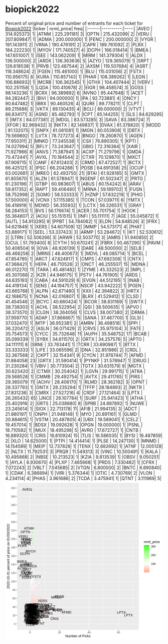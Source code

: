 # biopick2022
Percent of original price and number of entrants for each ticket for [Biopick2022](https://twitter.com/hashtag/Biopick2022)
|ticker | nrml_price| freq|
|:------|----------:|----:|
|AVEO   | 314.925373|    1|
|ATNM   | 225.291181|    3|
|OPTN   | 215.432099|    2|
|VERU   | 207.809847|    1|
|ADMA   | 200.000000|    1|
|FENC   | 200.000000|    2|
|VYGR   | 191.143911|    2|
|VRNA   | 190.476191|    2|
|CAPR   | 189.761092|    2|
|PLRX   | 184.222230|    1|
|MYOV   | 171.740527|    4|
|DCPH   | 166.018414|    1|
|BMEA   | 147.651007|    1|
|ISEE   | 143.062209|    1|
|MIRM   | 141.379304|    1|
|ALDX   | 136.500000|    2|
|ARDX   | 136.363636|    5|
|AZYO   | 129.365079|    1|
|SRPT   | 126.618538|    1|
|PRVB   | 123.487544|    2|
|AXSM   | 119.507684|    4|
|ASRT   | 118.348624|    2|
|FGEN   | 115.461000|    1|
|BLU    | 115.031056|    2|
|FSTX   | 110.956175|    8|
|KURA   | 110.857143|    1|
|PHAR   | 108.389262|    1|
|LEGN   | 106.886932|    1|
|MCRB   | 106.362545|    1|
|GTHX   | 104.407444|    2|
|VERV   | 102.251158|    1|
|LQDA   | 100.410678|    2|
|EIGR   |  98.458574|    3|
|GOSS   |  98.143236|    1|
|BCRX   |  96.389892|    6|
|NVNO   |  95.447648|    1|
|ACET   |  94.282447|    2|
|BIVI   |  94.000000|    1|
|IPA    |  92.723881|    4|
|ONCY   |  90.647482|    1|
|IBRX   |  90.460526|    4|
|QURE   |  89.778211|    1|
|CLPT   |  89.215686|    3|
|VKTX   |  89.130435|    4|
|BCLI   |  89.000000|    2|
|VTVT   |  86.834171|    3|
|ASND   |  85.482793|    1|
|ICPT   |  85.144255|    1|
|SLS    |  84.629295|    1|
|IMTX   |  84.077381|    2|
|MDGL   |  83.573285|    3|
|SAVA   |  83.386724|    7|
|XFOR   |  82.969432|    3|
|NKTX   |  82.149837|    1|
|DVAX   |  81.378820|    1|
|MODD   |  81.132075|    1|
|SNPX   |  81.081081|    1|
|IMGN   |  80.053908|    1|
|DBTX   |  79.569892|    1|
|LVTX   |  78.727273|    4|
|BNGO   |  78.260870|    1|
|AGEN   |  77.950311|    2|
|MNKD   |  77.345538|    1|
|CSII   |  76.890305|    1|
|KPTI   |  74.027994|    5|
|BFLY   |  73.243647|    1|
|GBIO   |  72.316384|    1|
|XAIR   |  71.927966|    8|
|ANVS   |  71.387941|    3|
|ACXP   |  71.279796|    1|
|GMDA   |  70.472441|    7|
|AVXL   |  70.184544|    2|
|CTXR   |  70.129870|    1|
|MXCT   |  67.909715|    1|
|CANF   |  67.612403|    2|
|CRMD   |  67.472527|    1|
|BCTX   |  66.425121|    3|
|IPSC   |  66.204288|    1|
|PDSB   |  64.691358|   25|
|OCUP   |  63.002681|    3|
|MREO   |  62.493750|   21|
|BTAI   |  61.928185|    5|
|GMTX   |  61.855670|    1|
|ALZN   |  61.578947|    1|
|NGENF  |  61.502347|    2|
|PRTG   |  61.230196|    7|
|GTBP   |  60.983607|    1|
|ABUS   |  60.154242|    8|
|ARAV   |  59.817352|    4|
|RAPT   |  59.406480|    1|
|MRNA   |  59.189702|    1|
|FUSN   |  58.752998|    2|
|SGMO   |  58.533333|    7|
|HZNP   |  57.832219|    1|
|PHIO   |  57.500000|    4|
|VCNX   |  57.115385|    1|
|TCON   |  57.039711|    6|
|YMTX   |  56.418919|    1|
|MDWD   |  56.355932|    1|
|LCTX   |  56.326531|    1|
|GRAY   |  56.284153|    1|
|BVS    |  56.176674|    1|
|ACER   |  55.701754|    1|
|HOOK   |  55.364807|    2|
|ACIU   |  55.151515|    1|
|INFI   |  55.111111|    7|
|AGE    |  55.045872|    1|
|AUTL   |  54.913295|    9|
|PPBT   |  54.784062|    1|
|ELDN   |  54.648526|    3|
|IFRX   |  54.621849|    1|
|XERS   |  54.607509|   12|
|IMMP   |  54.573171|    4|
|PHAT   |  53.889171|    1|
|SEEL   |  53.337423|    3|
|ARMP   |  53.284672|    1|
|IKT    |  52.530612|    2|
|LTRN   |  52.506266|    3|
|ARWR   |  52.503770|    3|
|AMRS   |  51.940850|    2|
|OCUL   |  51.793400|    8|
|CYTH   |  50.670241|    2|
|FBRX   |  50.467290|    1|
|PAVM   |  50.406504|    9|
|IOVA   |  48.926139|    1|
|DARE   |  48.500000|    2|
|SELB   |  48.466258|    2|
|MRNS   |  48.400673|    1|
|MDVL   |  48.085714|    1|
|BCEL   |  47.854785|    1|
|ARCT   |  47.824917|    1|
|CMPS   |  47.692308|    1|
|CNTX   |  47.368421|    1|
|HEPA   |  46.710526|    2|
|ONCT   |  46.255507|   15|
|MDNA   |  46.012270|   11|
|TARA   |  45.481482|    1|
|ZYME   |  45.332523|    2|
|IMPL   |  45.307068|    2|
|KZR    |  44.946175|    1|
|PSTV   |  44.761905|    1|
|ARDS   |  44.635193|    1|
|CABA   |  44.591029|    6|
|EVGN   |  44.512195|    1|
|INAB   |  44.419134|    1|
|SENS   |  44.194757|    1|
|NSCIF  |  43.942222|    1|
|PGEN   |  43.665768|    1|
|ALPN   |  42.671480|    1|
|XXII   |  42.394822|    3|
|HRTX   |  42.168675|    1|
|NCNA   |  42.016807|    1|
|BLRX   |  41.529412|    1|
|CLSD   |  41.454546|    2|
|BCYC   |  40.660424|    1|
|RCOR   |  38.831169|    1|
|SWTX   |  38.738303|    1|
|ACHL   |  38.522954|    2|
|QSI    |  38.500635|    1|
|APVO   |  38.373570|    3|
|CLGN   |  38.264056|    1|
|CLVS   |  38.007380|    2|
|DRMA   |  37.959770|    1|
|ADAP   |  37.866667|   15|
|SANA   |  37.467700|    1|
|GLSI   |  37.032470|    1|
|MTP    |  36.952381|    2|
|AMRN   |  36.498516|    1|
|SPPI   |  36.220472|    2|
|ASLN   |  36.071429|    2|
|CRVS   |  35.975104|    3|
|FATE   |  35.754573|    1|
|CYCC   |  35.732648|   11|
|AUPH   |  35.548752|   17|
|BCAB   |  35.099339|    1|
|SYBX   |  34.611570|    2|
|ORTX   |  34.257576|    5|
|APTO   |  34.111111|    8|
|SRNE   |  33.763441|    1|
|TCRR   |  33.690987|    1|
|BTTX   |  33.333333|    1|
|LIFE   |  33.065596|    2|
|DNA    |  32.851986|    2|
|CRDL   |  32.367568|    2|
|CKPT   |  32.154341|    9|
|CYCN   |  31.976744|    7|
|AFMD   |  31.884058|   23|
|GRTX   |  31.590414|    1|
|PYNKF  |  31.578947|    1|
|DRUG   |  31.230284|    1|
|VBIV   |  30.773504|    2|
|TGTX   |  30.631579|    9|
|MGTX   |  30.623420|    2|
|CTMX   |  30.254042|    1|
|LGVN   |  29.991715|    1|
|ATRA   |  29.568528|    1|
|CMMB   |  29.492754|    1|
|AVTX   |  29.411765|    1|
|PIRS   |  29.365079|   11|
|ACHV   |  28.406170|    1|
|RLMD   |  28.362182|    3|
|OPNT   |  28.337793|    1|
|ONTX   |  28.235294|    1|
|TFFP   |  28.184893|    2|
|NKTR   |  27.831236|    3|
|CMRX   |  27.527216|    4|
|CRDF   |  27.121464|    3|
|LPTX   |  26.265432|   65|
|JNCE   |  26.107784|    1|
|SURF   |  25.941423|    1|
|ATHA   |  25.402916|    2|
|GRTS   |  25.038880|    8|
|SPRB   |  24.887892|    1|
|NUWE   |  23.245614|    1|
|SIOX   |  22.713178|   11|
|AFIB   |  21.994135|    3|
|ADCT   |  21.980197|    1|
|ONPH   |  21.948148|    1|
|MYO    |  20.891161|    1|
|GLMD   |  20.884615|    1|
|VSTM   |  20.487805|    4|
|UBX    |  19.589041|    1|
|CELZ   |  19.457014|    1|
|BDSX   |  19.092628|    1|
|OPGN   |  19.000000|    1|
|PSNL   |  18.710582|    1|
|IMUX   |  18.495298|    5|
|AVRO   |  17.672727|    1|
|CNTB   |  16.889320|    1|
|CRIS   |  16.810924|   15|
|TLIS   |  16.586035|    1|
|BYSI   |  16.487859|    2|
|XLO    |  14.625000|    1|
|PTPI   |  14.414414|    1|
|PLSE   |  14.247130|    1|
|MNMD   |  14.154589|    1|
|MEIP   |  12.737828|    1|
|TENX   |  12.682692|    1|
|ATNF   |  12.005128|    2|
|NLTX   |  11.792531|    3|
|PRQR   |  11.549313|    3|
|VINC   |  10.500491|    1|
|KALA   |  10.495868|    2|
|NBSE   |  10.213523|    1|
|KZIA   |   9.813539|    1|
|OBSV   |   9.050251|    1|
|AYLA   |   8.930670|    4|
|PLXP   |   7.465668|    1|
|PRDS   |   7.330482|    1|
|CFRX   |   7.072243|    2|
|VBLT   |   7.045685|    2|
|VTGN   |   6.800000|    2|
|BNTC   |   6.690840|    1|
|CDAK   |   6.386894|    1|
|VIRI   |   5.376344|    1|
|OTIC   |   4.730769|    2|
|VLON   |   4.234114|    4|
|PHAS   |   3.961686|    2|
|TCDA   |   3.475941|    1|
|QTNT   |   3.111969|    5|
![retvspicks](biopicks.png?raw=true)
